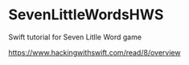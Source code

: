 # SevenLittleWordsHWS
Swift tutorial for Seven Litlle Word game

https://www.hackingwithswift.com/read/8/overview
